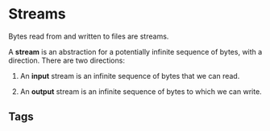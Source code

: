 # Streams

Bytes read from and written to files are streams.  

A **stream** is an abstraction for a potentially infinite sequence of bytes, with a direction. There are two directions:  

1. An **input** stream is an infinite sequence of bytes that we can read.  

2. An **output** stream is an infinite sequence of bytes to which we can write.

## Tags

